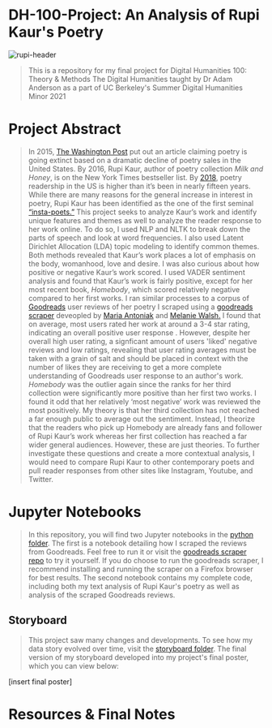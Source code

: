 # DH-100-Project: An Analysis of Rupi Kaur's Poetry

![rupi-header](https://user-images.githubusercontent.com/70735305/124089522-d13d9680-da08-11eb-96f1-45a5677a1de1.jpg)
> This is a repository for my final project for Digital Humanities 100: Theory & Methods The Digital Humanities taught by Dr Adam Anderson as a part of UC Berkeley's Summer Digital Humanities Minor 2021

# Project Abstract
> In 2015, [The Washington Post](http://www.washingtonpost.com/news/wonk/wp/2015/04/24/poetry-is-going-extinct-government-data-show/) put out an article claiming poetry is going extinct based on a dramatic decline of poetry sales in the United States. By 2016, Rupi Kaur, author of poetry collection *Milk and Honey*, is on the New York Times bestseller list. By [2018](https://www.npr.org/2018/06/08/618386432/poetry-is-making-a-big-comeback-in-the-u-s-survey-results-reveal), poetry readership in the US is higher than it’s been in nearly fifteen years. While there are many reasons for the general increase in interest in poetry, Rupi Kaur has been identified as the one of the first seminal [“insta-poets.”](https://www.theatlantic.com/technology/archive/2018/10/rupi-kaur-instagram-poet-entrepreneur/572746/) This project seeks to analyze Kaur’s work and identify unique features and themes as well to analyze the reader response to her work online. To do so, I used NLP and NLTK to break down the parts of speech and look at word frequencies.  I also used Latent Dirichlet Allocation (LDA) topic modeling to identify common themes. Both methods revealed that Kaur’s work places a lot of emphasis on the body, womanhood, love and desire.  I was also curious about how positive or negative Kaur’s work scored. I used VADER sentiment analysis and found that Kaur’s work is fairly positive, except for her most recent book, *Homebody*, which scored relatively negative compared to her first works. I ran similar processes to a corpus of [Goodreads](https://www.goodreads.com/) user reviews of her poetry I scraped using a [goodreads scraper](https://github.com/maria-antoniak/goodreads-scraper) deveopled by [Maria Antoniak](https://github.com/maria-antoniak) and [Melanie Walsh.](https://github.com/melaniewalsh) I found that on average, most users rated her work at around a 3-4 star rating, indicating an overall positive user response . However, despite her overall high user rating, a signficant amount of users 'liked' negative reviews and low ratings, revealing that user rating averages must be taken with a grain of salt and should be placed in context with the number of likes they are receiving to get a more complete understanding of Goodreads user response to an author's work. *Homebody* was the outlier again since the ranks for her third collection were significantly more positive than her first two works. I found it odd that her relatively ‘most negative’ work was reviewed the most positively. My theory is that her third collection has not reached a far enough public to average out the sentiment. Instead, I theorize that the readers who pick up Homebody are already fans and follower of Rupi Kaur’s work whereas her first collection has reached a far wider general audiences. However, these are just theories. To further investigate these questions and create a more contextual analysis, I would need to compare Rupi  Kaur to other contemporary poets and pull reader responses from other sites like Instagram, Youtube, and Twitter. 

# Jupyter Notebooks 
> In this repository, you will find two Jupyter notebooks in the [python folder](https://github.com/hannahshlesinger/DH-100-Project/tree/main/python). The first is a notebook detailing how I scraped the reviews from Goodreads. Feel free to run it or visit the [goodreads scraper repo](https://github.com/maria-antoniak/goodreads-scraper) to try it yourself. If you do choose to run the goodreads scraper, I recommend installing and running the scraper on a Firefox browser for best results. 
>The second notebook contains my complete code, including both my text analysis of Rupi Kaur's poetry as well as analysis of the scraped Goodreads reviews.

## Storyboard
> This project saw many changes and developments. To see how my data story evolved over time, visit the [storyboard folder](https://github.com/hannahshlesinger/DH-100-Project/tree/main/storyboard). The final version of my storyboard developed into my project's final poster, which you can view below:

[insert final poster]

# Resources & Final Notes




